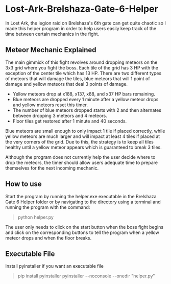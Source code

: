 # Lost-Ark-Brelshaza-Gate-6-Helper
In Lost Ark, the legion raid on Brelshaza's 6th gate can get quite chaotic so I made this helper program in order to help users 
easily keep track of the time between certain mechanics in the fight.

## Meteor Mechanic Explained
The main gimmick of this fight revolves around dropping meteors on the 3x3 grid where you fight the boss. Each tile of the grid 
has 3 HP with the exception of the center tile which has 13 HP. There are two different types of meteors that will damage the 
tiles, blue meteors that will 1 point of damage and yellow meteors that deal 3 points of damage.

- Yellow meteors drop at x188, x137, x88, and x37 HP bars remaining.  
- Blue meteors are dropped every 1 minute after a yellow meteor drops and yellow meteors reset this timer.  
- The number of blue meteors dropped starts with 2 and then alternates between dropping 3 meteors and 4 meteors.  
- Floor tiles get restored after 1 minute and 40 seconds.  

Blue meteors are small enough to only impact 1 tile if placed correctly, while yellow meteors are much larger and will impact at 
least 4 tiles if placed at the very corners of the grid. Due to this, the strategy is to keep all tiles healthy until a yellow 
meteor appears which is guaranteed to break 3 tiles.

Although the program does not currently help the user decide where to drop the meteors, the timer should allow users adequate 
time to prepare themselves for the next incoming mechanic.

## How to use
Start the program by running the helper.exe executable in the Brelshaza Gate 6 Helper folder or by navigating to the directory using a terminal and running the program with the command:

> python helper.py

The user only needs to click on the start button when the boss fight begins and click on the corresponding buttons to tell the 
program when a yellow meteor drops and when the floor breaks.

## Executable File
Install pyinstaller if you want an executable file
> pip install pyinstaller
> pyinstaller --noconsole --onedir "helper.py"

